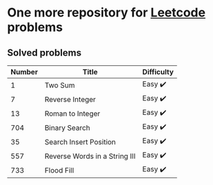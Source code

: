 # One more repository for [Leetcode](https://leetcode.com/) problems

## Solved problems

Number | Title                         | Difficulty
------|-------------------------------|------
1 | Two Sum                       | Easy :heavy_check_mark:
7 | Reverse Integer               | Easy :heavy_check_mark:
13 | Roman to Integer              | Easy :heavy_check_mark:
704 | Binary Search                 | Easy :heavy_check_mark:
35  | Search Insert Position        | Easy :heavy_check_mark:
557 | Reverse Words in a String III | Easy :heavy_check_mark:
733 | Flood Fill                    | Easy :heavy_check_mark: